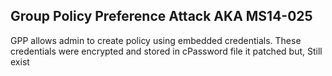 ## Group Policy Preference Attack AKA MS14-025

GPP allows admin to create policy using embedded credentials.
These credentials were encrypted and stored in cPassword file
it patched but, Still exist